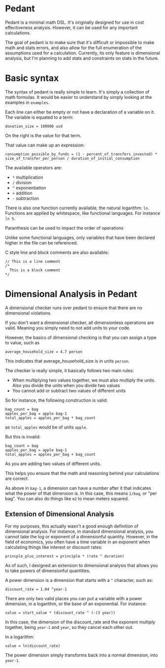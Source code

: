 # Pedant
Pedant is a minimal math DSL. It's originally designed for use in cost
effectiveness analysis. However, it can be used for any important calculations.

The goal of pedant is to make sure that it's difficult or impossible to make 
math and stats errors, and also allow for the full enumeration of the assumptions
used for a calculation. Currently, its only feature is dimensional analysis, but
I'm planning to add stats and constraints on stats in the future.

# Basic syntax
The syntax of pedant is really simple to learn. It's simply a collection of
math formulas. It would be easier to understand by simply looking at the examples
in `examples`.

Each line can either be empty or not have a declaration of a variable on it. The variable is equated to a term:

```pedant
donation_size = 100000 usd
```

On the right is the value for that term.

That value can make up an expression:

```pedant
consumption_possible_by_funds = (1 - percent_of_transfers_invested) * size_of_transfer_per_person / duration_of_initial_consumption
```

The available operators are:
 - `*` multiplication
 - `/` division
 - `^` exponentiation
 - `+` addition
 - `-` subtraction

There is also one function currently available, the natural logarithm: `ln`. 
Functions are applied by whitespace, like functional languages. For instance `ln 5`.

Paranthesis can be used to impact the order of operations

Unlike some functional languages, only variables that have been declared higher in the file can be referenced.

C style line and block comments are also available:

```pedant
// This is a line comment
/* 
  This is a block comment
*/
```

# Dimensional Analysis in Pedant
A dimensional checker runs over pedant to ensure that there are no dimensional
violations.

If you don't want a dimensional checker, all dimensionless operations are valid.
Meaning you simply need to not add units to your code.

However, the basics of dimensional checking is that you can assign a type to value,
such as

```pedant
average_household_size = 4.7 person
```

This indicates that average_household_size is in units `person`.

The checker is really simple, it basically follows two main rules:

- When multiplying two values together, we must also multiply the units. Also you divide the units when you divide two values
- You cannot add or subtract two values of different units

So for instance, the following construction is valid:
```pedant
bag_count = bag
apples_per_bag = apple bag-1
total_apples = apples_per_bag * bag_count
```

as `total_apples` would be of units `apple`.

But this is invalid:

```pedant
bag_count = bag
apples_per_bag = apple bag-1
total_apples = apples_per_bag + bag_count
```

As you are adding two values of different units.

This helps you ensure that the math and reasoning behind your calculations are correct.

As above in `bag-1`, a dimension can have a number after it that indicates what the power of that dimension is. In this case, this means `1/bag`, or "per bag". You can also do things like `m2` to mean meters squared.

## Extension of Dimensional Analysis
For my purposes, this actually wasn't a good enough definition of
dimensional analysis. For instance, in standard dimensional analysis, you cannot take the log or exponent of a dimensionful quantity. However, in the field of economics, you often have a time variable in an exponent when calculating things like interest or discount rates:

```pedant
princple_plus_interest = principle * (rate ^ duration)
```

As of such, I designed an extension to dimensional analysis that allows
you to take powers of dimensionful quantities.

A power dimension is a dimension that starts with a `^` character, such as:

```pedant
discount_rate = 1.04 ^year-1
```

There are only two valid places you can put a variable with a power dimension, in a logarithm, or the base of an exponential. For instance:

```pedant
value = start_value * (discount_rate ^ (-(3 year))
```

In this case, the dimension of the discount_rate and the exponent multiply together, being `year-1` and `year`, so they cancel each other out.


In a logarithm:
```pedant
value = ln(discount_rate)
```
The power dimension simply transforms back into a normal dimension, into `year-1`.
